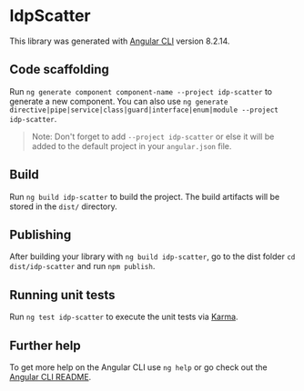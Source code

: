 # IdpScatter

This library was generated with [Angular CLI](https://github.com/angular/angular-cli) version 8.2.14.

## Code scaffolding

Run `ng generate component component-name --project idp-scatter` to generate a new component. You can also use `ng generate directive|pipe|service|class|guard|interface|enum|module --project idp-scatter`.
> Note: Don't forget to add `--project idp-scatter` or else it will be added to the default project in your `angular.json` file. 

## Build

Run `ng build idp-scatter` to build the project. The build artifacts will be stored in the `dist/` directory.

## Publishing

After building your library with `ng build idp-scatter`, go to the dist folder `cd dist/idp-scatter` and run `npm publish`.

## Running unit tests

Run `ng test idp-scatter` to execute the unit tests via [Karma](https://karma-runner.github.io).

## Further help

To get more help on the Angular CLI use `ng help` or go check out the [Angular CLI README](https://github.com/angular/angular-cli/blob/master/README.md).
